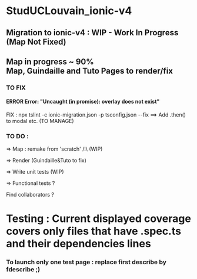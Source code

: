 # StudUCLouvain_ionic-v4
## Migration to ionic-v4 : WIP - Work In Progress (Map Not Fixed)


## Map in progress ~ 90%<br>Map, Guindaille and Tuto Pages to render/fix


### TO FIX
#### ERROR Error: "Uncaught (in promise): overlay does not exist"
FIX : npx tslint -c ionic-migration.json -p tsconfig.json --fix
==> Add .then() to modal etc. (TO MANAGE)


### TO DO :

=> Map : remake from 'scratch' /!\ (WIP)

=> Render (Guindaille&Tuto to fix)

=> Write unit tests (WIP)

=> Functional tests ?


Find collaborators ?


# Testing : Current displayed coverage covers only files that have .spec.ts and their dependencies lines

### To launch only one test page : replace first describe by fdescribe ;)
